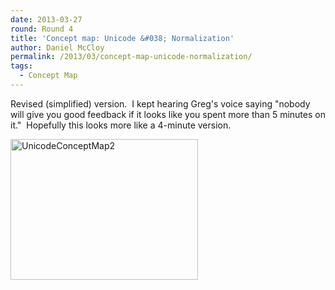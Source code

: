 ```yaml
---
date: 2013-03-27
round: Round 4
title: 'Concept map: Unicode &#038; Normalization'
author: Daniel McCloy
permalink: /2013/03/concept-map-unicode-normalization/
tags:
  - Concept Map
---
```

Revised (simplified) version.  I kept hearing Greg's voice saying "nobody will give you good feedback if it looks like you spent more than 5 minutes on it."  Hopefully this looks more like a 4-minute version.

[<img class="alignnone size-medium wp-image-1951" alt="UnicodeConceptMap2" src="http://files.software-carpentry.org/training-course/2013/03/UnicodeConceptMap2-300x225.png" width="300" height="225" />][1]

 [1]: http://files.software-carpentry.org/training-course/2013/03/UnicodeConceptMap2.png
